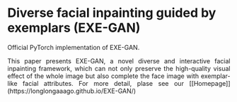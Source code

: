 # Diverse facial inpainting guided by exemplars (EXE-GAN)
Official PyTorch implementation of EXE-GAN.


<div style="text-align: justify"> This paper presents EXE-GAN, a novel diverse and interactive facial inpainting framework, which can not only preserve the high-quality visual effect of the whole image but also complete the face image with exemplar-like facial attributes.  For more detail, plase see our [[Homepage]](https://longlongaaago.github.io/EXE-GAN/)</div>

